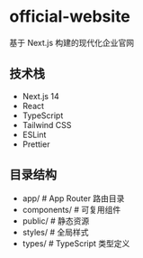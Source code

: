 # official-website

基于 Next.js 构建的现代化企业官网

## 技术栈

- Next.js 14
- React
- TypeScript
- Tailwind CSS
- ESLint
- Prettier

## 目录结构

- app/ # App Router 路由目录
- components/ # 可复用组件
- public/ # 静态资源
- styles/ # 全局样式
- types/ # TypeScript 类型定义
